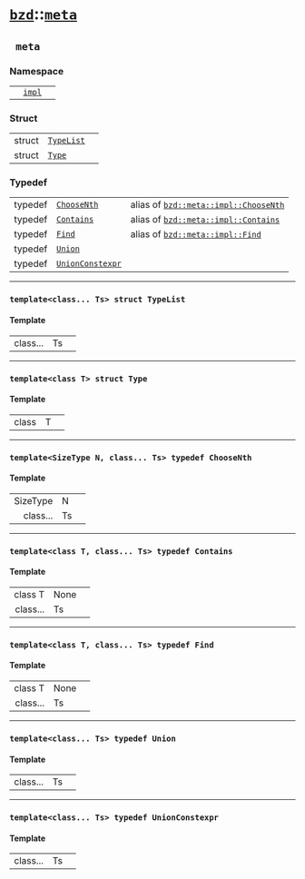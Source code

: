 # [`bzd`](../../index.md)::[`meta`](../index.md)

## ` meta`

### Namespace
||||
|---:|:---|:---|
||[`impl`](./impl/index.md)||
### Struct
||||
|---:|:---|:---|
|struct|[`TypeList`](./typelist/index.md)||
|struct|[`Type`](./type/index.md)||
### Typedef
||||
|---:|:---|:---|
|typedef|[`ChooseNth`](.)|alias of [`bzd::meta::impl::ChooseNth`](impl/choosenth/index.md)|
|typedef|[`Contains`](.)|alias of [`bzd::meta::impl::Contains`](impl/contains/index.md)|
|typedef|[`Find`](.)|alias of [`bzd::meta::impl::Find`](impl/find/index.md)|
|typedef|[`Union`](.)||
|typedef|[`UnionConstexpr`](.)||
------
### `template<class... Ts> struct TypeList`

#### Template
||||
|---:|:---|:---|
|class...|Ts||
------
### `template<class T> struct Type`

#### Template
||||
|---:|:---|:---|
|class|T||
------
### `template<SizeType N, class... Ts> typedef ChooseNth`

#### Template
||||
|---:|:---|:---|
|SizeType|N||
|class...|Ts||
------
### `template<class T, class... Ts> typedef Contains`

#### Template
||||
|---:|:---|:---|
|class T|None||
|class...|Ts||
------
### `template<class T, class... Ts> typedef Find`

#### Template
||||
|---:|:---|:---|
|class T|None||
|class...|Ts||
------
### `template<class... Ts> typedef Union`

#### Template
||||
|---:|:---|:---|
|class...|Ts||
------
### `template<class... Ts> typedef UnionConstexpr`

#### Template
||||
|---:|:---|:---|
|class...|Ts||
